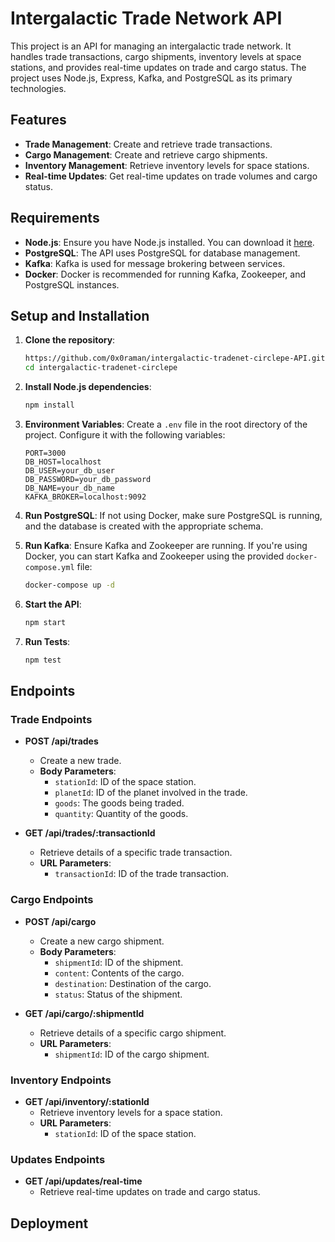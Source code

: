 # Intergalactic Trade Network API

This project is an API for managing an intergalactic trade network. It handles trade transactions, cargo shipments, inventory levels at space stations, and provides real-time updates on trade and cargo status. The project uses Node.js, Express, Kafka, and PostgreSQL as its primary technologies.

## Features

- **Trade Management**: Create and retrieve trade transactions.
- **Cargo Management**: Create and retrieve cargo shipments.
- **Inventory Management**: Retrieve inventory levels for space stations.
- **Real-time Updates**: Get real-time updates on trade volumes and cargo status.

## Requirements

- **Node.js**: Ensure you have Node.js installed. You can download it [here](https://nodejs.org/).
- **PostgreSQL**: The API uses PostgreSQL for database management.
- **Kafka**: Kafka is used for message brokering between services.
- **Docker**: Docker is recommended for running Kafka, Zookeeper, and PostgreSQL instances.

## Setup and Installation

1. **Clone the repository**:
    ```bash
    https://github.com/0x0raman/intergalactic-tradenet-circlepe-API.git
    cd intergalactic-tradenet-circlepe
    ```

2. **Install Node.js dependencies**:
    ```bash
    npm install
    ```

3. **Environment Variables**: Create a `.env` file in the root directory of the project. Configure it with the following variables:
    ```plaintext
    PORT=3000
    DB_HOST=localhost
    DB_USER=your_db_user
    DB_PASSWORD=your_db_password
    DB_NAME=your_db_name
    KAFKA_BROKER=localhost:9092
    ```

4. **Run PostgreSQL**: If not using Docker, make sure PostgreSQL is running, and the database is created with the appropriate schema.

5. **Run Kafka**: Ensure Kafka and Zookeeper are running. If you're using Docker, you can start Kafka and Zookeeper using the provided `docker-compose.yml` file:
    ```bash
    docker-compose up -d
    ```

6. **Start the API**:
    ```bash
    npm start
    ```

7. **Run Tests**:
    ```bash
    npm test
    ```

## Endpoints

### Trade Endpoints

- **POST /api/trades**
    - Create a new trade.
    - **Body Parameters**: 
        - `stationId`: ID of the space station.
        - `planetId`: ID of the planet involved in the trade.
        - `goods`: The goods being traded.
        - `quantity`: Quantity of the goods.

- **GET /api/trades/:transactionId**
    - Retrieve details of a specific trade transaction.
    - **URL Parameters**:
        - `transactionId`: ID of the trade transaction.

### Cargo Endpoints

- **POST /api/cargo**
    - Create a new cargo shipment.
    - **Body Parameters**: 
        - `shipmentId`: ID of the shipment.
        - `content`: Contents of the cargo.
        - `destination`: Destination of the cargo.
        - `status`: Status of the shipment.

- **GET /api/cargo/:shipmentId**
    - Retrieve details of a specific cargo shipment.
    - **URL Parameters**:
        - `shipmentId`: ID of the cargo shipment.

### Inventory Endpoints

- **GET /api/inventory/:stationId**
    - Retrieve inventory levels for a space station.
    - **URL Parameters**:
        - `stationId`: ID of the space station.

### Updates Endpoints

- **GET /api/updates/real-time**
    - Retrieve real-time updates on trade and cargo status.

## Deployment
